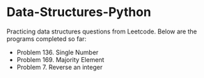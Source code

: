 # Data-Structures-Python
Practicing data structures questions from Leetcode. Below are the programs completed so far:
- Problem 136. Single Number
- Problem 169. Majority Element
- Problem 7. Reverse an integer
